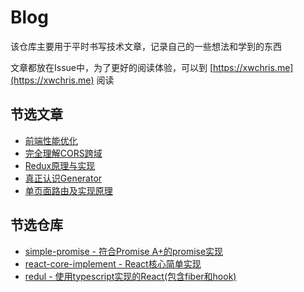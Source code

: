 # Blog
该仓库主要用于平时书写技术文章，记录自己的一些想法和学到的东西

文章都放在Issue中，为了更好的阅读体验，可以到 [https://xwchris.me](https://xwchris.me) 阅读

## 节选文章
- [前端性能优化](https://github.com/xwchris/blog/issues/72)
- [完全理解CORS跨域](https://github.com/xwchris/blog/issues/30)
- [Redux原理与实现](https://github.com/xwchris/blog/issues/67)
- [真正认识Generator](https://github.com/xwchris/blog/issues/85)
- [单页面路由及实现原理](https://github.com/xwchris/blog/issues/52)

## 节选仓库
- [simple-promise - 符合Promise A+的promise实现](https://github.com/xwchris/simple-promise)
- [react-core-implement - React核心简单实现](https://github.com/xwchris/react-core-implement)
- [redul - 使用typescript实现的React(包含fiber和hook)](https://github.com/xwchris/redul)
